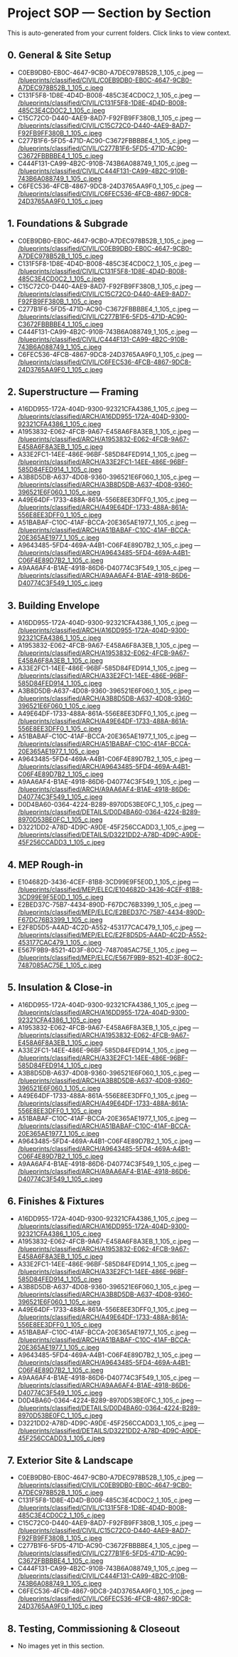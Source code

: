 # Project SOP — Section by Section

This is auto-generated from your current folders. Click links to view context.


## 0. General & Site Setup

- C0EB9DB0-EB0C-4647-9CB0-A7DEC978B52B_1_105_c.jpeg — [/blueprints/classified/CIVIL/C0EB9DB0-EB0C-4647-9CB0-A7DEC978B52B_1_105_c.jpeg](/blueprints/classified/CIVIL/C0EB9DB0-EB0C-4647-9CB0-A7DEC978B52B_1_105_c.jpeg)
- C131F5F8-1D8E-4D4D-B008-485C3E4CD0C2_1_105_c.jpeg — [/blueprints/classified/CIVIL/C131F5F8-1D8E-4D4D-B008-485C3E4CD0C2_1_105_c.jpeg](/blueprints/classified/CIVIL/C131F5F8-1D8E-4D4D-B008-485C3E4CD0C2_1_105_c.jpeg)
- C15C72C0-D440-4AE9-8AD7-F92FB9FF380B_1_105_c.jpeg — [/blueprints/classified/CIVIL/C15C72C0-D440-4AE9-8AD7-F92FB9FF380B_1_105_c.jpeg](/blueprints/classified/CIVIL/C15C72C0-D440-4AE9-8AD7-F92FB9FF380B_1_105_c.jpeg)
- C277B1F6-5FD5-471D-AC90-C3672FBBBBE4_1_105_c.jpeg — [/blueprints/classified/CIVIL/C277B1F6-5FD5-471D-AC90-C3672FBBBBE4_1_105_c.jpeg](/blueprints/classified/CIVIL/C277B1F6-5FD5-471D-AC90-C3672FBBBBE4_1_105_c.jpeg)
- C444F131-CA99-4B2C-910B-743B6A088749_1_105_c.jpeg — [/blueprints/classified/CIVIL/C444F131-CA99-4B2C-910B-743B6A088749_1_105_c.jpeg](/blueprints/classified/CIVIL/C444F131-CA99-4B2C-910B-743B6A088749_1_105_c.jpeg)
- C6FEC536-4FCB-4867-9DC8-24D3765AA9F0_1_105_c.jpeg — [/blueprints/classified/CIVIL/C6FEC536-4FCB-4867-9DC8-24D3765AA9F0_1_105_c.jpeg](/blueprints/classified/CIVIL/C6FEC536-4FCB-4867-9DC8-24D3765AA9F0_1_105_c.jpeg)

## 1. Foundations & Subgrade

- C0EB9DB0-EB0C-4647-9CB0-A7DEC978B52B_1_105_c.jpeg — [/blueprints/classified/CIVIL/C0EB9DB0-EB0C-4647-9CB0-A7DEC978B52B_1_105_c.jpeg](/blueprints/classified/CIVIL/C0EB9DB0-EB0C-4647-9CB0-A7DEC978B52B_1_105_c.jpeg)
- C131F5F8-1D8E-4D4D-B008-485C3E4CD0C2_1_105_c.jpeg — [/blueprints/classified/CIVIL/C131F5F8-1D8E-4D4D-B008-485C3E4CD0C2_1_105_c.jpeg](/blueprints/classified/CIVIL/C131F5F8-1D8E-4D4D-B008-485C3E4CD0C2_1_105_c.jpeg)
- C15C72C0-D440-4AE9-8AD7-F92FB9FF380B_1_105_c.jpeg — [/blueprints/classified/CIVIL/C15C72C0-D440-4AE9-8AD7-F92FB9FF380B_1_105_c.jpeg](/blueprints/classified/CIVIL/C15C72C0-D440-4AE9-8AD7-F92FB9FF380B_1_105_c.jpeg)
- C277B1F6-5FD5-471D-AC90-C3672FBBBBE4_1_105_c.jpeg — [/blueprints/classified/CIVIL/C277B1F6-5FD5-471D-AC90-C3672FBBBBE4_1_105_c.jpeg](/blueprints/classified/CIVIL/C277B1F6-5FD5-471D-AC90-C3672FBBBBE4_1_105_c.jpeg)
- C444F131-CA99-4B2C-910B-743B6A088749_1_105_c.jpeg — [/blueprints/classified/CIVIL/C444F131-CA99-4B2C-910B-743B6A088749_1_105_c.jpeg](/blueprints/classified/CIVIL/C444F131-CA99-4B2C-910B-743B6A088749_1_105_c.jpeg)
- C6FEC536-4FCB-4867-9DC8-24D3765AA9F0_1_105_c.jpeg — [/blueprints/classified/CIVIL/C6FEC536-4FCB-4867-9DC8-24D3765AA9F0_1_105_c.jpeg](/blueprints/classified/CIVIL/C6FEC536-4FCB-4867-9DC8-24D3765AA9F0_1_105_c.jpeg)

## 2. Superstructure — Framing

- A16DD955-172A-404D-9300-92321CFA4386_1_105_c.jpeg — [/blueprints/classified/ARCH/A16DD955-172A-404D-9300-92321CFA4386_1_105_c.jpeg](/blueprints/classified/ARCH/A16DD955-172A-404D-9300-92321CFA4386_1_105_c.jpeg)
- A1953832-E062-4FCB-9A67-E458A6F8A3EB_1_105_c.jpeg — [/blueprints/classified/ARCH/A1953832-E062-4FCB-9A67-E458A6F8A3EB_1_105_c.jpeg](/blueprints/classified/ARCH/A1953832-E062-4FCB-9A67-E458A6F8A3EB_1_105_c.jpeg)
- A33E2FC1-14EE-486E-96BF-585D84FED914_1_105_c.jpeg — [/blueprints/classified/ARCH/A33E2FC1-14EE-486E-96BF-585D84FED914_1_105_c.jpeg](/blueprints/classified/ARCH/A33E2FC1-14EE-486E-96BF-585D84FED914_1_105_c.jpeg)
- A3B8D5DB-A637-4D08-9360-396521E6F060_1_105_c.jpeg — [/blueprints/classified/ARCH/A3B8D5DB-A637-4D08-9360-396521E6F060_1_105_c.jpeg](/blueprints/classified/ARCH/A3B8D5DB-A637-4D08-9360-396521E6F060_1_105_c.jpeg)
- A49E64DF-1733-488A-861A-556E8EE3DFF0_1_105_c.jpeg — [/blueprints/classified/ARCH/A49E64DF-1733-488A-861A-556E8EE3DFF0_1_105_c.jpeg](/blueprints/classified/ARCH/A49E64DF-1733-488A-861A-556E8EE3DFF0_1_105_c.jpeg)
- A51BABAF-C10C-41AF-BCCA-20E365AE1977_1_105_c.jpeg — [/blueprints/classified/ARCH/A51BABAF-C10C-41AF-BCCA-20E365AE1977_1_105_c.jpeg](/blueprints/classified/ARCH/A51BABAF-C10C-41AF-BCCA-20E365AE1977_1_105_c.jpeg)
- A9643485-5FD4-469A-A4B1-C06F4E89D7B2_1_105_c.jpeg — [/blueprints/classified/ARCH/A9643485-5FD4-469A-A4B1-C06F4E89D7B2_1_105_c.jpeg](/blueprints/classified/ARCH/A9643485-5FD4-469A-A4B1-C06F4E89D7B2_1_105_c.jpeg)
- A9AA6AF4-B1AE-4918-86D6-D40774C3F549_1_105_c.jpeg — [/blueprints/classified/ARCH/A9AA6AF4-B1AE-4918-86D6-D40774C3F549_1_105_c.jpeg](/blueprints/classified/ARCH/A9AA6AF4-B1AE-4918-86D6-D40774C3F549_1_105_c.jpeg)

## 3. Building Envelope

- A16DD955-172A-404D-9300-92321CFA4386_1_105_c.jpeg — [/blueprints/classified/ARCH/A16DD955-172A-404D-9300-92321CFA4386_1_105_c.jpeg](/blueprints/classified/ARCH/A16DD955-172A-404D-9300-92321CFA4386_1_105_c.jpeg)
- A1953832-E062-4FCB-9A67-E458A6F8A3EB_1_105_c.jpeg — [/blueprints/classified/ARCH/A1953832-E062-4FCB-9A67-E458A6F8A3EB_1_105_c.jpeg](/blueprints/classified/ARCH/A1953832-E062-4FCB-9A67-E458A6F8A3EB_1_105_c.jpeg)
- A33E2FC1-14EE-486E-96BF-585D84FED914_1_105_c.jpeg — [/blueprints/classified/ARCH/A33E2FC1-14EE-486E-96BF-585D84FED914_1_105_c.jpeg](/blueprints/classified/ARCH/A33E2FC1-14EE-486E-96BF-585D84FED914_1_105_c.jpeg)
- A3B8D5DB-A637-4D08-9360-396521E6F060_1_105_c.jpeg — [/blueprints/classified/ARCH/A3B8D5DB-A637-4D08-9360-396521E6F060_1_105_c.jpeg](/blueprints/classified/ARCH/A3B8D5DB-A637-4D08-9360-396521E6F060_1_105_c.jpeg)
- A49E64DF-1733-488A-861A-556E8EE3DFF0_1_105_c.jpeg — [/blueprints/classified/ARCH/A49E64DF-1733-488A-861A-556E8EE3DFF0_1_105_c.jpeg](/blueprints/classified/ARCH/A49E64DF-1733-488A-861A-556E8EE3DFF0_1_105_c.jpeg)
- A51BABAF-C10C-41AF-BCCA-20E365AE1977_1_105_c.jpeg — [/blueprints/classified/ARCH/A51BABAF-C10C-41AF-BCCA-20E365AE1977_1_105_c.jpeg](/blueprints/classified/ARCH/A51BABAF-C10C-41AF-BCCA-20E365AE1977_1_105_c.jpeg)
- A9643485-5FD4-469A-A4B1-C06F4E89D7B2_1_105_c.jpeg — [/blueprints/classified/ARCH/A9643485-5FD4-469A-A4B1-C06F4E89D7B2_1_105_c.jpeg](/blueprints/classified/ARCH/A9643485-5FD4-469A-A4B1-C06F4E89D7B2_1_105_c.jpeg)
- A9AA6AF4-B1AE-4918-86D6-D40774C3F549_1_105_c.jpeg — [/blueprints/classified/ARCH/A9AA6AF4-B1AE-4918-86D6-D40774C3F549_1_105_c.jpeg](/blueprints/classified/ARCH/A9AA6AF4-B1AE-4918-86D6-D40774C3F549_1_105_c.jpeg)
- D0D4BA60-0364-4224-B289-8970D53BE0FC_1_105_c.jpeg — [/blueprints/classified/DETAILS/D0D4BA60-0364-4224-B289-8970D53BE0FC_1_105_c.jpeg](/blueprints/classified/DETAILS/D0D4BA60-0364-4224-B289-8970D53BE0FC_1_105_c.jpeg)
- D3221DD2-A78D-4D9C-A9DE-45F256CCADD3_1_105_c.jpeg — [/blueprints/classified/DETAILS/D3221DD2-A78D-4D9C-A9DE-45F256CCADD3_1_105_c.jpeg](/blueprints/classified/DETAILS/D3221DD2-A78D-4D9C-A9DE-45F256CCADD3_1_105_c.jpeg)

## 4. MEP Rough-in

- E104682D-3436-4CEF-81B8-3CD99E9F5E0D_1_105_c.jpeg — [/blueprints/classified/MEP/ELEC/E104682D-3436-4CEF-81B8-3CD99E9F5E0D_1_105_c.jpeg](/blueprints/classified/MEP/ELEC/E104682D-3436-4CEF-81B8-3CD99E9F5E0D_1_105_c.jpeg)
- E2BED37C-75B7-4434-890D-F67DC76B3399_1_105_c.jpeg — [/blueprints/classified/MEP/ELEC/E2BED37C-75B7-4434-890D-F67DC76B3399_1_105_c.jpeg](/blueprints/classified/MEP/ELEC/E2BED37C-75B7-4434-890D-F67DC76B3399_1_105_c.jpeg)
- E2F8D5D5-A4AD-4C2D-A552-453177CAC479_1_105_c.jpeg — [/blueprints/classified/MEP/ELEC/E2F8D5D5-A4AD-4C2D-A552-453177CAC479_1_105_c.jpeg](/blueprints/classified/MEP/ELEC/E2F8D5D5-A4AD-4C2D-A552-453177CAC479_1_105_c.jpeg)
- E567F9B9-8521-4D3F-80C2-7487085AC75E_1_105_c.jpeg — [/blueprints/classified/MEP/ELEC/E567F9B9-8521-4D3F-80C2-7487085AC75E_1_105_c.jpeg](/blueprints/classified/MEP/ELEC/E567F9B9-8521-4D3F-80C2-7487085AC75E_1_105_c.jpeg)

## 5. Insulation & Close-in

- A16DD955-172A-404D-9300-92321CFA4386_1_105_c.jpeg — [/blueprints/classified/ARCH/A16DD955-172A-404D-9300-92321CFA4386_1_105_c.jpeg](/blueprints/classified/ARCH/A16DD955-172A-404D-9300-92321CFA4386_1_105_c.jpeg)
- A1953832-E062-4FCB-9A67-E458A6F8A3EB_1_105_c.jpeg — [/blueprints/classified/ARCH/A1953832-E062-4FCB-9A67-E458A6F8A3EB_1_105_c.jpeg](/blueprints/classified/ARCH/A1953832-E062-4FCB-9A67-E458A6F8A3EB_1_105_c.jpeg)
- A33E2FC1-14EE-486E-96BF-585D84FED914_1_105_c.jpeg — [/blueprints/classified/ARCH/A33E2FC1-14EE-486E-96BF-585D84FED914_1_105_c.jpeg](/blueprints/classified/ARCH/A33E2FC1-14EE-486E-96BF-585D84FED914_1_105_c.jpeg)
- A3B8D5DB-A637-4D08-9360-396521E6F060_1_105_c.jpeg — [/blueprints/classified/ARCH/A3B8D5DB-A637-4D08-9360-396521E6F060_1_105_c.jpeg](/blueprints/classified/ARCH/A3B8D5DB-A637-4D08-9360-396521E6F060_1_105_c.jpeg)
- A49E64DF-1733-488A-861A-556E8EE3DFF0_1_105_c.jpeg — [/blueprints/classified/ARCH/A49E64DF-1733-488A-861A-556E8EE3DFF0_1_105_c.jpeg](/blueprints/classified/ARCH/A49E64DF-1733-488A-861A-556E8EE3DFF0_1_105_c.jpeg)
- A51BABAF-C10C-41AF-BCCA-20E365AE1977_1_105_c.jpeg — [/blueprints/classified/ARCH/A51BABAF-C10C-41AF-BCCA-20E365AE1977_1_105_c.jpeg](/blueprints/classified/ARCH/A51BABAF-C10C-41AF-BCCA-20E365AE1977_1_105_c.jpeg)
- A9643485-5FD4-469A-A4B1-C06F4E89D7B2_1_105_c.jpeg — [/blueprints/classified/ARCH/A9643485-5FD4-469A-A4B1-C06F4E89D7B2_1_105_c.jpeg](/blueprints/classified/ARCH/A9643485-5FD4-469A-A4B1-C06F4E89D7B2_1_105_c.jpeg)
- A9AA6AF4-B1AE-4918-86D6-D40774C3F549_1_105_c.jpeg — [/blueprints/classified/ARCH/A9AA6AF4-B1AE-4918-86D6-D40774C3F549_1_105_c.jpeg](/blueprints/classified/ARCH/A9AA6AF4-B1AE-4918-86D6-D40774C3F549_1_105_c.jpeg)

## 6. Finishes & Fixtures

- A16DD955-172A-404D-9300-92321CFA4386_1_105_c.jpeg — [/blueprints/classified/ARCH/A16DD955-172A-404D-9300-92321CFA4386_1_105_c.jpeg](/blueprints/classified/ARCH/A16DD955-172A-404D-9300-92321CFA4386_1_105_c.jpeg)
- A1953832-E062-4FCB-9A67-E458A6F8A3EB_1_105_c.jpeg — [/blueprints/classified/ARCH/A1953832-E062-4FCB-9A67-E458A6F8A3EB_1_105_c.jpeg](/blueprints/classified/ARCH/A1953832-E062-4FCB-9A67-E458A6F8A3EB_1_105_c.jpeg)
- A33E2FC1-14EE-486E-96BF-585D84FED914_1_105_c.jpeg — [/blueprints/classified/ARCH/A33E2FC1-14EE-486E-96BF-585D84FED914_1_105_c.jpeg](/blueprints/classified/ARCH/A33E2FC1-14EE-486E-96BF-585D84FED914_1_105_c.jpeg)
- A3B8D5DB-A637-4D08-9360-396521E6F060_1_105_c.jpeg — [/blueprints/classified/ARCH/A3B8D5DB-A637-4D08-9360-396521E6F060_1_105_c.jpeg](/blueprints/classified/ARCH/A3B8D5DB-A637-4D08-9360-396521E6F060_1_105_c.jpeg)
- A49E64DF-1733-488A-861A-556E8EE3DFF0_1_105_c.jpeg — [/blueprints/classified/ARCH/A49E64DF-1733-488A-861A-556E8EE3DFF0_1_105_c.jpeg](/blueprints/classified/ARCH/A49E64DF-1733-488A-861A-556E8EE3DFF0_1_105_c.jpeg)
- A51BABAF-C10C-41AF-BCCA-20E365AE1977_1_105_c.jpeg — [/blueprints/classified/ARCH/A51BABAF-C10C-41AF-BCCA-20E365AE1977_1_105_c.jpeg](/blueprints/classified/ARCH/A51BABAF-C10C-41AF-BCCA-20E365AE1977_1_105_c.jpeg)
- A9643485-5FD4-469A-A4B1-C06F4E89D7B2_1_105_c.jpeg — [/blueprints/classified/ARCH/A9643485-5FD4-469A-A4B1-C06F4E89D7B2_1_105_c.jpeg](/blueprints/classified/ARCH/A9643485-5FD4-469A-A4B1-C06F4E89D7B2_1_105_c.jpeg)
- A9AA6AF4-B1AE-4918-86D6-D40774C3F549_1_105_c.jpeg — [/blueprints/classified/ARCH/A9AA6AF4-B1AE-4918-86D6-D40774C3F549_1_105_c.jpeg](/blueprints/classified/ARCH/A9AA6AF4-B1AE-4918-86D6-D40774C3F549_1_105_c.jpeg)
- D0D4BA60-0364-4224-B289-8970D53BE0FC_1_105_c.jpeg — [/blueprints/classified/DETAILS/D0D4BA60-0364-4224-B289-8970D53BE0FC_1_105_c.jpeg](/blueprints/classified/DETAILS/D0D4BA60-0364-4224-B289-8970D53BE0FC_1_105_c.jpeg)
- D3221DD2-A78D-4D9C-A9DE-45F256CCADD3_1_105_c.jpeg — [/blueprints/classified/DETAILS/D3221DD2-A78D-4D9C-A9DE-45F256CCADD3_1_105_c.jpeg](/blueprints/classified/DETAILS/D3221DD2-A78D-4D9C-A9DE-45F256CCADD3_1_105_c.jpeg)

## 7. Exterior Site & Landscape

- C0EB9DB0-EB0C-4647-9CB0-A7DEC978B52B_1_105_c.jpeg — [/blueprints/classified/CIVIL/C0EB9DB0-EB0C-4647-9CB0-A7DEC978B52B_1_105_c.jpeg](/blueprints/classified/CIVIL/C0EB9DB0-EB0C-4647-9CB0-A7DEC978B52B_1_105_c.jpeg)
- C131F5F8-1D8E-4D4D-B008-485C3E4CD0C2_1_105_c.jpeg — [/blueprints/classified/CIVIL/C131F5F8-1D8E-4D4D-B008-485C3E4CD0C2_1_105_c.jpeg](/blueprints/classified/CIVIL/C131F5F8-1D8E-4D4D-B008-485C3E4CD0C2_1_105_c.jpeg)
- C15C72C0-D440-4AE9-8AD7-F92FB9FF380B_1_105_c.jpeg — [/blueprints/classified/CIVIL/C15C72C0-D440-4AE9-8AD7-F92FB9FF380B_1_105_c.jpeg](/blueprints/classified/CIVIL/C15C72C0-D440-4AE9-8AD7-F92FB9FF380B_1_105_c.jpeg)
- C277B1F6-5FD5-471D-AC90-C3672FBBBBE4_1_105_c.jpeg — [/blueprints/classified/CIVIL/C277B1F6-5FD5-471D-AC90-C3672FBBBBE4_1_105_c.jpeg](/blueprints/classified/CIVIL/C277B1F6-5FD5-471D-AC90-C3672FBBBBE4_1_105_c.jpeg)
- C444F131-CA99-4B2C-910B-743B6A088749_1_105_c.jpeg — [/blueprints/classified/CIVIL/C444F131-CA99-4B2C-910B-743B6A088749_1_105_c.jpeg](/blueprints/classified/CIVIL/C444F131-CA99-4B2C-910B-743B6A088749_1_105_c.jpeg)
- C6FEC536-4FCB-4867-9DC8-24D3765AA9F0_1_105_c.jpeg — [/blueprints/classified/CIVIL/C6FEC536-4FCB-4867-9DC8-24D3765AA9F0_1_105_c.jpeg](/blueprints/classified/CIVIL/C6FEC536-4FCB-4867-9DC8-24D3765AA9F0_1_105_c.jpeg)

## 8. Testing, Commissioning & Closeout

- No images yet in this section.